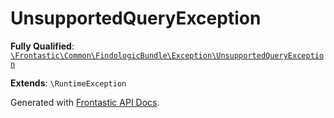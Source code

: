 #  UnsupportedQueryException

**Fully Qualified**: [`\Frontastic\Common\FindologicBundle\Exception\UnsupportedQueryException`](../../../../src/php/FindologicBundle/Exception/UnsupportedQueryException.php)

**Extends**: `\RuntimeException`

Generated with [Frontastic API Docs](https://github.com/FrontasticGmbH/apidocs).
